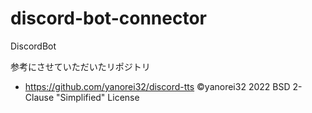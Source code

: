 # discord-bot-connector

DiscordBot

参考にさせていただいたリポジトリ

- https://github.com/yanorei32/discord-tts ©yanorei32 2022 BSD 2-Clause "Simplified" License

